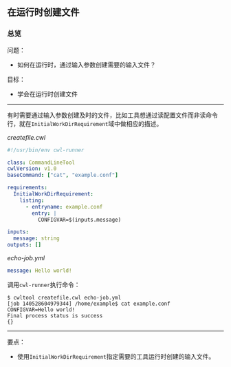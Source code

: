 ## 在运行时创建文件

### 总览

问题：

* 如何在运行时，通过输入参数创建需要的输入文件？


目标：

* 学会在运行时创建文件

-----

有时需要通过输入参数创建及时的文件，比如工具想通过读配置文件而非读命令行，就在`InitialWorkDirRequirement`域中做相应的描述。

*createfile.cwl*

~~~YAML
#!/usr/bin/env cwl-runner

class: CommandLineTool
cwlVersion: v1.0
baseCommand: ["cat", "example.conf"]

requirements:
  InitialWorkDirRequirement:
    listing:
      - entryname: example.conf
        entry: |
          CONFIGVAR=$(inputs.message)

inputs:
  message: string
outputs: []

~~~

*echo-job.yml*

~~~YAML
message: Hello world!

~~~

调用`cwl-runner`执行命令：

~~~
$ cwltool createfile.cwl echo-job.yml
[job 140528604979344] /home/example$ cat example.conf
CONFIGVAR=Hello world!
Final process status is success
{}
~~~

-----

要点：

* 使用`InitialWorkDirRequirement`指定需要的工具运行时创建的输入文件。
